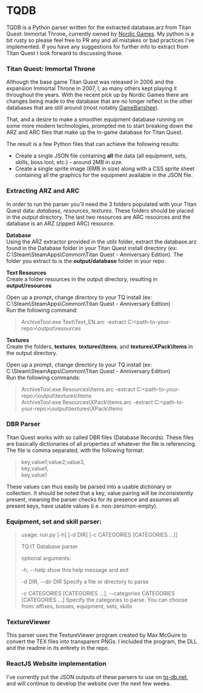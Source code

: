 # TQDB
TQDB is a Python parser written for the extracted database.arz from Titan Quest: Immortal Throne, currently owned by [Nordic Games][ng].
My python is a bit rusty so please feel free to PR any and all mistakes or bad practices I've implemented. If you have any suggestions
for further info to extract from Titan Quest I look forward to discussing those.

### Titan Quest: Immortal Throne
Although the base game Titan Quest was released in 2006 and the expansion Immortal Throne in 2007, I, as many others kept playing it throughout
the years. With the recent pick up by Nordic Games there are changes being made to the database that are no longer reflect in the other databases
that are still around (most notably [GameBanshee][gb]).

That, and a desire to make a smoother equipment database running on some more modern technologies, prompted me to start breaking down the ARZ and ARC
files that make up the in-game database for Titan Quest.

The result is a few Python files that can achieve the following results:
  - Create a single JSON file containing **all** the data (all equipment, sets, skills, boss loot, etc.) - around 2MB in size.
  - Create a single sprite image (6MB in size) along with a CSS sprite sheet containing all the graphics for the equipment available in the JSON file.

### Extracting ARZ and ARC
In order to run the parser you'll need the 3 folders populated with your Titan Quest data: *database*, *resources*, *textures*. These folders should be placed in the *output* directory.
The last two resources are ARC resources and the database is an ARZ (zipped ARC) resource.

**Database**  
Using the ARZ extractor provided in the *utils* folder, extract the database.arz found in the Database folder in your Titan Quest install directory (ex: C:\Steam\SteamApps\Common\Titan Quest - Anniversary Edition\). The folder you extract to is the **output/database** folder in your repo.

**Text Resources**  
Create a folder resources in the output directory, resulting in **output/resources**

Open up a prompt, change directory to your TQ install (ex: C:\Steam\SteamApps\Common\Titan Quest - Anniversary Edition\)  
Run the following command:
> ArchiveTool.exe Text\Text_EN.arc -extract C:\<path-to-your-repo>\output\resources

**Textures**  
Create the folders, **textures**, **textures\Items**, and **textures\XPack\Items** in the output directory.

Open up a prompt, change directory to your TQ install (ex: C:\Steam\SteamApps\Common\Titan Quest - Anniversary Edition\)  
Run the following commands:
> ArchiveTool.exe Resources\Items.arc -extract C:\<path-to-your-repo>\output\textures\Items  
> ArchiveTool.exe Resources\XPack\Items.arc -extract C:\<path-to-your-repo>\output\textures\XPack\Items

### DBR Parser
Titan Quest works with so called DBR files (Database Records). These files are basically dictionaries of all properties of whatever the file
is referencing. The file is comma separated, with the following format:

> key,value1;value2;value3,  
> key,value1,  
> key,value1

These values can thus easily be parsed into a usable dictionary or collection. It should be noted that a key, value pairing will be inconsistently present, meaning the parser checks for its presence and assumes all present keys, have usable values (i.e. non-zero/non-empty).

### Equipment, set and skill parser:
> usage: run.py [-h] [-d DIR] [-c CATEGORIES [CATEGORIES ...]]
>
> TQ:IT Database parser
>
> optional arguments:
>
>  -h, --help            show this help message and exit
>
>  -d DIR, --dir DIR     Specify a file or directory to parse
>
>  -c CATEGORIES [CATEGORIES ...], --categories CATEGORIES [CATEGORIES ...]
>                        Specify the categories to parse. You can choose from:
>                        affixes, bosses, equipment, sets, skills

### TextureViewer
This parser uses the TextureViewer program created by Max McGuire to convert the TEX files into transparent PNGs. I included the program, the DLL and the readme in its entirety in the repo.

### ReactJS Website implementation
I've currently put the JSON outputs of these parsers to use on [tq-db.net][tqdb], and will continue to develop the website over the next few weeks.

[ng]: <http://www.nordicgames.at/index.php/product/titan_quest_gold_edition>
[gb]: <http://www.gamebanshee.com/titanquest/>
[tqdb]: <http://www.tq-db.net>
